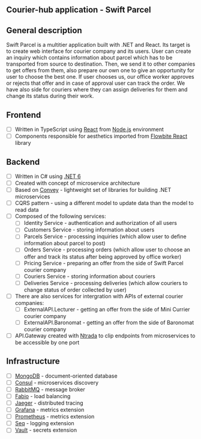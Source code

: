 ## Courier-hub application - Swift Parcel

## General description
Swift Parcel is a multitier application built with .NET and React. Its target is to create web interface for courier company and its users. User can create an inquiry which contains information about parcel which has to be transported from source to destination. Then, we send it to other companies to get offers from them, also prepare our own one to give an opportunity for user to choose the best one. If user chooses us, our office worker approves or rejects that offer and in case of approval user can track the order. We have also side for couriers where they can assign deliveries for them and change its status during their work.

## Frontend
- [ ] Written in TypeScript using [React](https://react.dev/) from [Node.js](https://nodejs.org/en) environment
- [ ] Components responsible for aesthetics imported from [Flowbite React](https://www.flowbite-react.com) library

## Backend
- [ ] Written in C# using [.NET 6](https://dotnet.microsoft.com/en-us/)
- [ ] Created with concept of microservice architecture
- [ ] Based on [Convey](https://github.com/snatch-dev/Convey) - lightweight set of libraries for building .NET microservices
- [ ] CQRS pattern - using a different model to update data than the model to read data
- [ ] Composed of the following services:
    - [ ] Identity Service - authentication and authorization of all users
    - [ ] Customers Service - storing information about users
    - [ ] Parcels Service - processing inquiries (which allow user to define information about parcel to post)
    - [ ] Orders Service - processing orders (which allow user to choose an offer and track its status after being approved by office worker)
    - [ ] Pricing Service - preparing an offer from the side of Swift Parcel courier company
    - [ ] Couriers Service - storing information about couriers
    - [ ] Deliveries Service - processing deliveries (which allow couriers to change status of order collected by user)
- [ ] There are also services for intergration with APIs of external courier companies:
    - [ ] ExternalAPI.Lecturer - getting an offer from the side of Mini Currier courier company
    - [ ] ExternalAPI.Baronomat - getting an offer from the side of Baronomat courier company
- [ ] API.Gateway created with [Ntrada](https://github.com/snatch-dev/Ntrada) to clip endpoints from microservices to be accessible by one port

## Infrastructure
- [ ] [MongoDB](https://www.mongodb.com/products/platform/cloud) - document-oriented database
- [ ] [Consul](https://www.consul.io) - microservices discovery
- [ ] [RabbitMQ](https://www.rabbitmq.com) - message broker
- [ ] [Fabio](https://github.com/fabiolb/fabio) - load balancing
- [ ] [Jaeger](https://www.jaegertracing.io) - distributed tracing
- [ ] [Grafana](https://grafana.com) - metrics extension
- [ ] [Prometheus](https://prometheus.io) - metrics extension
- [ ] [Seq](https://datalust.co/seq) - logging extension
- [ ] [Vault](https://www.vaultproject.io) - secrets extension
